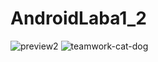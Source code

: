 # AndroidLaba1_2
![preview2](https://github.com/dmitriykotov333/AndroidLaba1_2/preview2.gif)
![teamwork-cat-dog](https://github.com/davidtheclark/gifs/blob/master/teamwork-cat-dog.gif)
